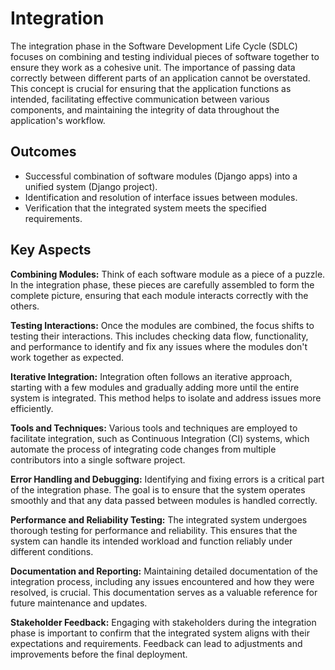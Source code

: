 # **Integration**

The integration phase in the Software Development Life Cycle (SDLC) focuses on combining and testing individual pieces of software together to ensure they work as a cohesive unit. The importance of passing data correctly between different parts of an application cannot be overstated. This concept is crucial for ensuring that the application functions as intended, facilitating effective communication between various components, and maintaining the integrity of data throughout the application's workflow.

## **Outcomes**
* Successful combination of software modules (Django apps) into a unified system (Django project).
* Identification and resolution of interface issues between modules.
* Verification that the integrated system meets the specified requirements.

## **Key Aspects**
**Combining Modules:** Think of each software module as a piece of a puzzle. In the integration phase, these pieces are carefully assembled to form the complete picture, ensuring that each module interacts correctly with the others.

**Testing Interactions:** Once the modules are combined, the focus shifts to testing their interactions. This includes checking data flow, functionality, and performance to identify and fix any issues where the modules don't work together as expected.

**Iterative Integration:** Integration often follows an iterative approach, starting with a few modules and gradually adding more until the entire system is integrated. This method helps to isolate and address issues more efficiently.

**Tools and Techniques:** Various tools and techniques are employed to facilitate integration, such as Continuous Integration (CI) systems, which automate the process of integrating code changes from multiple contributors into a single software project.

**Error Handling and Debugging:** Identifying and fixing errors is a critical part of the integration phase. The goal is to ensure that the system operates smoothly and that any data passed between modules is handled correctly.

**Performance and Reliability Testing:** The integrated system undergoes thorough testing for performance and reliability. This ensures that the system can handle its intended workload and function reliably under different conditions.

**Documentation and Reporting:** Maintaining detailed documentation of the integration process, including any issues encountered and how they were resolved, is crucial. This documentation serves as a valuable reference for future maintenance and updates.

**Stakeholder Feedback:** Engaging with stakeholders during the integration phase is important to confirm that the integrated system aligns with their expectations and requirements. Feedback can lead to adjustments and improvements before the final deployment.